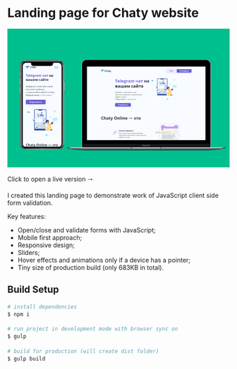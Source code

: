 # Landing page for Chaty website

![Chaty website picture](https://github.com/CodingOnMars/chatyApp/blob/main/app/images/mockup-readme.png)

Click to open a live version [](https://marscoding.vercel.app/project-8/index.html) 🠒

I created this landing page to demonstrate work of JavaScript client side form validation.

Key features:

- Open/close and validate forms with JavaScript;
- Mobile first approach;
- Responsive design;
- Sliders;
- Hover effects and animations only if a device has a pointer;
- Tiny size of production build (only 683KB in total).

## Build Setup

```bash
# install dependencies
$ npm i

# run project in development mode with browser sync on
$ gulp

# build for production (will create dist folder)
$ gulp build
```
